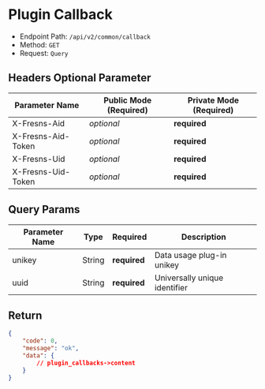 # Plugin Callback

- Endpoint Path: `/api/v2/common/callback`
- Method: `GET`
- Request: `Query`

## Headers Optional Parameter

| Parameter Name | Public Mode (Required) | Private Mode (Required) |
| --- | --- | --- |
| X-Fresns-Aid | *optional* | **required** |
| X-Fresns-Aid-Token | *optional* | **required** |
| X-Fresns-Uid | *optional* | **required** |
| X-Fresns-Uid-Token | *optional* | **required** |

## Query Params

| Parameter Name | Type | Required | Description |
| --- | --- | --- | --- |
| unikey | String | **required** | Data usage plug-in unikey |
| uuid | String | **required** | Universally unique identifier |

## Return

```json
{
    "code": 0,
    "message": "ok",
    "data": {
        // plugin_callbacks->content
    }
}
```
